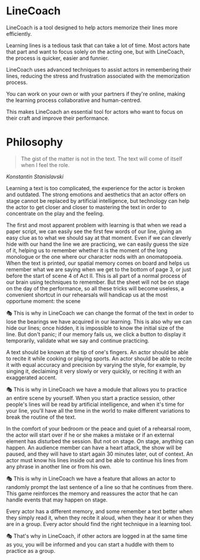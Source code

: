 
# LineCoach

LineCoach is a tool designed to help actors memorize their lines more efficiently. 

Learning lines is a tedious task that can take a lot of time. Most actors hate that part and want to focus solely on the acting one, but with LineCoach, the process is quicker, easier and funnier. 

LineCoach uses advanced techniques to assist actors in remembering their lines, reducing the stress and frustration associated with the memorization process. 

You can work on your own or with your partners if they're online, making the learning process collaborative and human-centred.

This makes LineCoach an essential tool for actors who want to focus on their craft and improve their performance.

# Philosophy

> The gist of the matter is not in the text. The text will come of itself when I feel the role.

_Konstantin Stanislavski_


Learning a text is too complicated, the experience for the actor is broken and outdated. The strong emotions and aesthetics that an actor offers on stage cannot be replaced by artificial intelligence, but technology can help the actor to get closer and closer to mastering the text in order to concentrate on the play and the feeling.


The first and most apparent problem with learning is that when we read a paper script, we can easily see the first few words of our line, giving an easy clue as to what we should say at that moment. Even if we can cleverly hide with our hand the line we are practicing, we can easily guess the size of it, helping us to remember whether it is the moment of the long monologue or the one where our character nods with an onomatopoeia.
When the text is printed, our spatial memory comes on board and helps us remember what we are saying when we get to the bottom of page 3, or just before the start of scene 4 of Act II.
This is all part of a normal process of our brain using techniques to remember. But the sheet will not be on stage on the day of the performance, so all these tricks will become useless, a convenient shortcut in our rehearsals will handicap us at the most opportune moment: the scene

🎭 This is why in LineCoach we can change the format of the text in order to lose the bearings we have acquired in our learning. This is also why we can hide our lines; once hidden, it is impossible to know the initial size of the line. But don't panic; if our memory fails us, we click a button to display it temporarily, validate what we say and continue practicing.


A text should be known at the tip of one's fingers. An actor should be able to recite it while cooking or playing sports. An actor should be able to recite it with equal accuracy and precision by varying the style, for example, by singing it, declaiming it very slowly or very quickly, or reciting it with an exaggerated accent.

🎭 This is why in LineCoach we have a module that allows you to practice an entire scene by yourself. When you start a practice session, other people's lines will be read by artificial intelligence, and when it's time for your line, you'll have all the time in the world to make different variations to break the routine of the text.


In the comfort of your bedroom or the peace and quiet of a rehearsal room, the actor will start over if he or she makes a mistake or if an external element has disturbed the session. But not on stage. On stage, anything can happen. An audience member can have a heart attack, the show will be paused, and they will have to start again 30 minutes later, out of context. An actor must know his lines inside out and be able to continue his lines from any phrase in another line or from his own.

🎭 This is why in LineCoach we have a feature that allows an actor to randomly prompt the last sentence of a line so that he continues from there. This game reinforces the memory and reassures the actor that he can handle events that may happen on stage.


Every actor has a different memory, and some remember a text better when they simply read it, when they recite it aloud, when they hear it or when they are in a group. Every actor should find the right technique in a learning tool.

🎭 That's why in LineCoach, if other actors are logged in at the same time as you, you will be informed and you can start a huddle with them to practice as a group.
